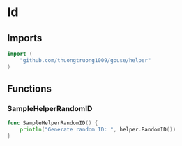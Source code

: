 # Id

## Imports

```go
import (
	"github.com/thuongtruong1009/gouse/helper"
)
```
## Functions


### SampleHelperRandomID

```go
func SampleHelperRandomID() {
	println("Generate random ID: ", helper.RandomID())
}
```
